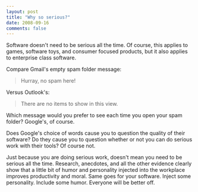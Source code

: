 ```yaml
---
layout: post
title: "Why so serious?"
date: 2008-09-16
comments: false
---
```


Software doesn't need to be serious all the time. Of course, this applies to
games, software toys, and consumer focused products, but it also applies to
enterprise class software.

Compare Gmail's empty spam folder message:

> Hurray, no spam here!

Versus Outlook's:

> There are no items to show in this view.

Which message would you prefer to see each time you open your spam folder? Google's, of course.

Does Google's choice of words cause you to question the quality of their
software? Do they cause you to question whether or not you can do serious work
with their tools? Of course not.

Just because you are doing serious work, doesn't mean you need to be serious
all the time. Research, anecdotes, and all the other evidence clearly show that
a little bit of humor and personality injected into the workplace improves
productivity and moral. Same goes for your software. Inject some personality.
Include some humor. Everyone will be better off.
